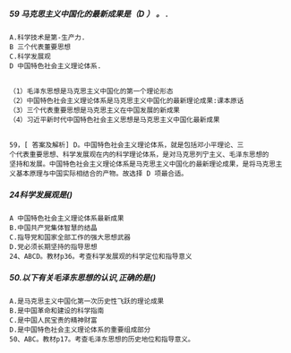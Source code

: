 ##### 59 马克思主义中国化的最新成果是（D ） 。 .
    A.科学技术是第-生产力. 
    B 三个代表董要思想
    C.科学发展观           
    D 中国特色社会主义理论体系.


    （1）毛泽东思想是马克思主义中国化的第一个理论形态
    （2）中国特色社会主义理论体系是马克思主义中国化的最新理论成果:课本原话
    （3）三个代表重要思想是马克思主义在中国发展的新成果
    （4）习近平新时代中国特色社会主义思想是马克思主义中国化最新成果
    

    59，[ 答案及解析] D。中国特色社会主义理论体系，就是包括邓小平理论、三
    个代表重要思想、科学发展观在内的科学理论体系，是对马克思列宁主义、毛泽东思想的
    坚持和发展。中国特色社会主义理论体系是马克思主义中国化的最新理论成果，是将马克思主
    义基本原理与中国实际相结合的产物。故选择 D 项最合适。

##### 24科学发展观是()
    A 中国特色社会主义理论体系最新成果
    B.中国共产党集体智慧的结晶
    C.指导党和国家全部工作的强大思想武器
    D.党必须长期坚持的指导思想
    24、ABCD。教材p36。考查科学发展观的科学定位和指导意义


##### 50.以下有关毛泽东思想的认识,正确的是()
    A.是马克思主义中国化第一次历史性飞跃的理论成果
    B.是中国革命和建设的科学指南
    C.是中国人民宝贵的精神财富
    D.是中国特色社会主义理论体系的重要组成部分
    50、ABC。教材p17。考查毛泽东思想的历史地位和指导意义。
















    